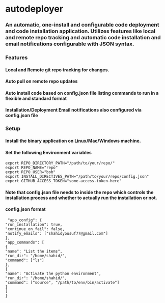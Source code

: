 # autodeployer
### An automatic, one-install and configurable code deployment and code installation application. Utilizes features like local and remote repo tracking and automatic code installation and email notifications configurable with JSON syntax.

### Features
#### Local and Remote git repo tracking for changes.
#### Auto pull on remote repo updates
#### Auto install code based on config.json file listing commands to run in a flexible and standard format
#### Installation/Deployment Email notifications also configured via config.json file

### Setup
#### Install the binary application on Linux/Mac/Windows machine.
#### Set the following Environment variables
`export REPO_DIRECTORY_PATH="/path/to/your/repo/"`  
 `export REPO_NAME="repo"`  
 `export REPO_USER="bob"`  
 `export INSTALL_DIRECTIVES_PATH="/path/to/your/repo/config.json"`  
 `export GITHUB_ACCESS_TOKEN="some-access-token-here"`

#### Note that config.json file needs to inside the repo which controls the installation process and whether to actually run the installation or not.

#### config.json format
`
  "app_config": {`  
    `"run_installation": true,`  
    `"continue_on_fail": false,`  
    `"notify_emails": ["shahidyousuf77@gmail.com"]`  
  `},`  
  `"app_commands": [`  
    `{`  
      `"name": "List the items",`  
      `"run_dir": "/home/shahid/",`  
      `"command": ["ls"]`  
    `},`  
    `{`  
      `"name": "Activate the python environment",`  
      `"run_dir": "/home/shahid/",`  
      `"command": ["source", "/path/to/env/bin/activate"]`  
    `}`  
  `]`  
`}`  